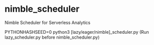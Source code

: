# nimble_scheduler
Nimble Scheduler for Serverless Analytics

PYTHONHASHSEED=0 python3 [lazy/eager/nimble]_scheduler.py
(Run lazy_scheduler.py before nimble_scheduler.py)
